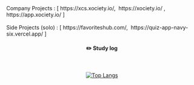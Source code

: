 
<div align="left"> 
Company Projects : [ https://xcs.xociety.io/,&nbsp; https://xociety.io/ ,&nbsp; https://app.xociety.io/ ]
<br/>
<br/>
Side Projects (solo) : [ https://favoriteshub.com/,&nbsp; https://quiz-app-navy-six.vercel.app/ ]
 <br/>
</div>
 
<div align="center"> 

 
#### :pencil2: Study log
 
  <br/>
  
[![Top Langs](https://github-readme-stats.vercel.app/api/top-langs/?username=shdomi8599&layout=compact)](https://github.com/anuraghazra/github-readme-stats)
    
</div>

